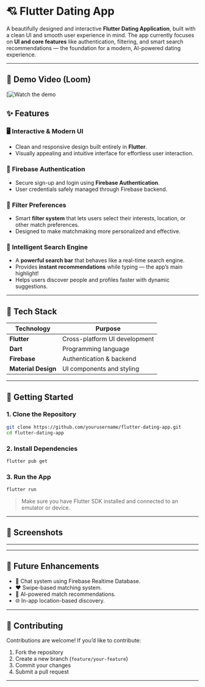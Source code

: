 # 💘 Flutter Dating App

A beautifully designed and interactive **Flutter Dating Application**, built with a clean UI and smooth user experience in mind.
The app currently focuses on **UI and core features** like authentication, filtering, and smart search recommendations — the foundation for a modern, AI-powered dating experience.

---

## 🎥 Demo Video (Loom)

[![Watch the demo](https://www.loom.com/share/8037d806ca73484f887637fd13d1f4f7?sid=f9e6f955-feb7-4ba5-817e-d8604fb53334)


## ✨ Features

### 🖥️ **Interactive & Modern UI**

* Clean and responsive design built entirely in **Flutter**.
* Visually appealing and intuitive interface for effortless user interaction.

### 🔐 **Firebase Authentication**

* Secure sign-up and login using **Firebase Authentication**.
* User credentials safely managed through Firebase backend.

### 🎯 **Filter Preferences**

* Smart **filter system** that lets users select their interests, location, or other match preferences.
* Designed to make matchmaking more personalized and effective.

### 🔎 **Intelligent Search Engine**

* A **powerful search bar** that behaves like a real-time search engine.
* Provides **instant recommendations** while typing — the app’s main highlight!
* Helps users discover people and profiles faster with dynamic suggestions.

---

## 🧱 Tech Stack

| Technology          | Purpose                       |
| ------------------- | ----------------------------- |
| **Flutter**         | Cross-platform UI development |
| **Dart**            | Programming language          |
| **Firebase**        | Authentication & backend      |
| **Material Design** | UI components and styling     |

---

## 🚀 Getting Started

### 1. Clone the Repository

```bash
git clone https://github.com/yourusername/flutter-dating-app.git
cd flutter-dating-app
```

### 2. Install Dependencies

```bash
flutter pub get
```

### 3. Run the App

```bash
flutter run
```

> Make sure you have Flutter SDK installed and connected to an emulator or device.

---

## 📸 Screenshots




---


---

## 🔮 Future Enhancements

* 💬 Chat system using Firebase Realtime Database.
* ❤️ Swipe-based matching system.
* 🤖 AI-powered match recommendations.
* 🌐 In-app location-based discovery.

---

## 🤝 Contributing

Contributions are welcome!
If you’d like to contribute:

1. Fork the repository
2. Create a new branch (`feature/your-feature`)
3. Commit your changes
4. Submit a pull request

---


